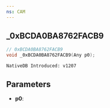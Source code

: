 ```yaml
---
ns: CAM
---
```

## _0xBCDA0BA8762FACB9

```c
// 0xBCDA0BA8762FACB9
void _0xBCDA0BA8762FACB9(Any p0);
```

```
NativeDB Introduced: v1207
```

## Parameters
* **p0**:
